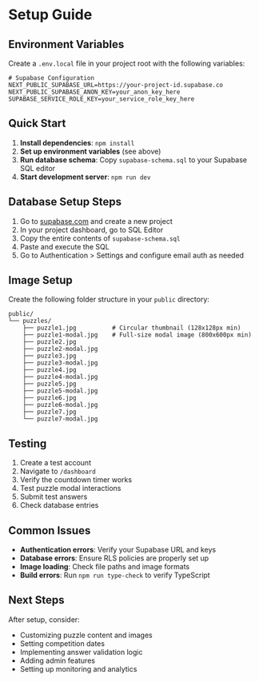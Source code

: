 # Setup Guide

## Environment Variables

Create a `.env.local` file in your project root with the following variables:

```env
# Supabase Configuration
NEXT_PUBLIC_SUPABASE_URL=https://your-project-id.supabase.co
NEXT_PUBLIC_SUPABASE_ANON_KEY=your_anon_key_here
SUPABASE_SERVICE_ROLE_KEY=your_service_role_key_here
```

## Quick Start

1. **Install dependencies**: `npm install`
2. **Set up environment variables** (see above)
3. **Run database schema**: Copy `supabase-schema.sql` to your Supabase SQL editor
4. **Start development server**: `npm run dev`

## Database Setup Steps

1. Go to [supabase.com](https://supabase.com) and create a new project
2. In your project dashboard, go to SQL Editor
3. Copy the entire contents of `supabase-schema.sql`
4. Paste and execute the SQL
5. Go to Authentication > Settings and configure email auth as needed

## Image Setup

Create the following folder structure in your `public` directory:

```
public/
└── puzzles/
    ├── puzzle1.jpg          # Circular thumbnail (128x128px min)
    ├── puzzle1-modal.jpg    # Full-size modal image (800x600px min)
    ├── puzzle2.jpg
    ├── puzzle2-modal.jpg
    ├── puzzle3.jpg
    ├── puzzle3-modal.jpg
    ├── puzzle4.jpg
    ├── puzzle4-modal.jpg
    ├── puzzle5.jpg
    ├── puzzle5-modal.jpg
    ├── puzzle6.jpg
    ├── puzzle6-modal.jpg
    ├── puzzle7.jpg
    └── puzzle7-modal.jpg
```

## Testing

1. Create a test account
2. Navigate to `/dashboard`
3. Verify the countdown timer works
4. Test puzzle modal interactions
5. Submit test answers
6. Check database entries

## Common Issues

- **Authentication errors**: Verify your Supabase URL and keys
- **Database errors**: Ensure RLS policies are properly set up
- **Image loading**: Check file paths and image formats
- **Build errors**: Run `npm run type-check` to verify TypeScript

## Next Steps

After setup, consider:
- Customizing puzzle content and images
- Setting competition dates
- Implementing answer validation logic
- Adding admin features
- Setting up monitoring and analytics

